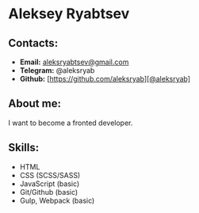 # Aleksey Ryabtsev

## Contacts:
- **Email:** aleksryabtsev@gmail.com
- **Telegram:** @aleksryab
- **Github:** [https://github.com/aleksryab][@aleksryab]

## About me:
I want to become a fronted developer.

## Skills:
- HTML
- CSS (SCSS/SASS)
- JavaScript (basic)
- Git/Github (basic)
- Gulp, Webpack (basic)